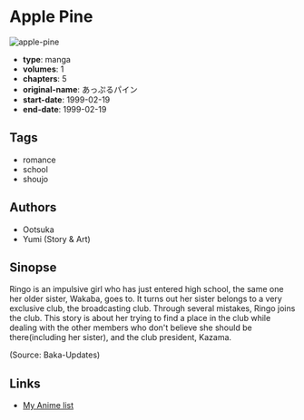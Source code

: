 # Apple Pine

![apple-pine](https://cdn.myanimelist.net/images/manga/2/34354.jpg)

-   **type**: manga
-   **volumes**: 1
-   **chapters**: 5
-   **original-name**: あっぷるパイン
-   **start-date**: 1999-02-19
-   **end-date**: 1999-02-19

## Tags

-   romance
-   school
-   shoujo

## Authors

-   Ootsuka
-   Yumi (Story & Art)

## Sinopse

Ringo is an impulsive girl who has just entered high school, the same one her older sister, Wakaba, goes to. It turns out her sister belongs to a very exclusive club, the broadcasting club. Through several mistakes, Ringo joins the club. This story is about her trying to find a place in the club while dealing with the other members who don't believe she should be there(including her sister), and the club president, Kazama.

(Source: Baka-Updates)

## Links

-   [My Anime list](https://myanimelist.net/manga/21330/Apple_Pine)
